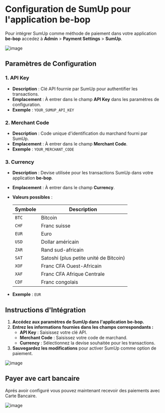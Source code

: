 # Configuration de SumUp pour l'application be-bop

Pour intégrer SumUp comme méthode de paiement dans votre application **be-bop** accedez à **Admin** > **Payment Settings** > **SumUp**.

![image](https://github.com/user-attachments/assets/9eea3d50-1963-4102-a8cc-502caeb295db)

## Paramètres de Configuration

### 1. API Key

- **Description** : Clé API fournie par SumUp pour authentifier les transactions.
- **Emplacement** : À entrer dans le champ **API Key** dans les paramètres de configuration.
- **Exemple** : `YOUR_SUMUP_API_KEY`

### 2. Merchant Code

- **Description** : Code unique d'identification du marchand fourni par SumUp.
- **Emplacement** : À entrer dans le champ **Merchant Code**.
- **Exemple** : `YOUR_MERCHANT_CODE`

### 3. Currency

- **Description** : Devise utilisée pour les transactions SumUp dans votre application **be-bop**.
- **Emplacement** : À entrer dans le champ **Currency**.
- **Valeurs possibles** :

  | Symbole | Description                            |
  | ------- | -------------------------------------- |
  | `BTC`   | Bitcoin                                |
  | `CHF`   | Franc suisse                           |
  | `EUR`   | Euro                                   |
  | `USD`   | Dollar américain                       |
  | `ZAR`   | Rand sud-africain                      |
  | `SAT`   | Satoshi (plus petite unité de Bitcoin) |
  | `XOF`   | Franc CFA Ouest-Africain               |
  | `XAF`   | Franc CFA Afrique Centrale             |
  | `CDF`   | Franc congolais                        |

- **Exemple** : `EUR`

## Instructions d'Intégration

1. **Accédez aux paramètres de SumUp dans l'application be-bop.**
2. **Entrez les informations fournies dans les champs correspondants :**
   - **API Key** : Saisissez votre clé API.
   - **Merchant Code** : Saisissez votre code de marchand.
   - **Currency** : Sélectionnez la devise souhaitée pour les transactions.
3. **Sauvegardez les modifications** pour activer SumUp comme option de paiement.

![image](https://github.com/user-attachments/assets/d79fa78e-1ec9-4f71-b19e-5cea9861f278)

## Payer ave cart bancaire

Aprés avoir configuré vous pouvez maintenant recevoir des paiements avec Carte Bancaire.

![image](https://github.com/user-attachments/assets/2410c261-8346-4bc5-b959-1f2159300e2b)
